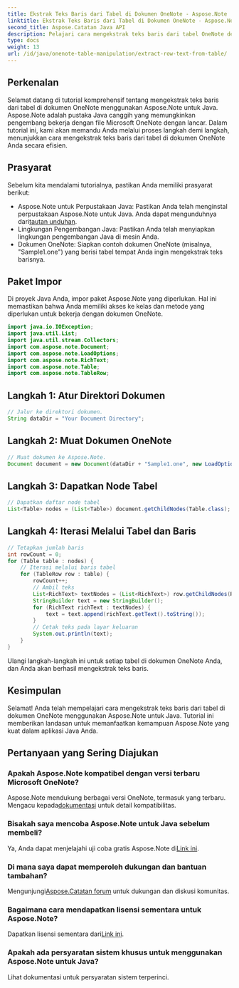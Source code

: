 ```yaml
---
title: Ekstrak Teks Baris dari Tabel di Dokumen OneNote - Aspose.Note
linktitle: Ekstrak Teks Baris dari Tabel di Dokumen OneNote - Aspose.Note
second_title: Aspose.Catatan Java API
description: Pelajari cara mengekstrak teks baris dari tabel OneNote dengan mudah menggunakan Aspose.Note untuk Java. Ikuti panduan langkah demi langkah kami untuk integrasi yang lancar.
type: docs
weight: 13
url: /id/java/onenote-table-manipulation/extract-row-text-from-table/
---
```

## Perkenalan
Selamat datang di tutorial komprehensif tentang mengekstrak teks baris dari tabel di dokumen OneNote menggunakan Aspose.Note untuk Java. Aspose.Note adalah pustaka Java canggih yang memungkinkan pengembang bekerja dengan file Microsoft OneNote dengan lancar. Dalam tutorial ini, kami akan memandu Anda melalui proses langkah demi langkah, menunjukkan cara mengekstrak teks baris dari tabel di dokumen OneNote Anda secara efisien.
## Prasyarat
Sebelum kita mendalami tutorialnya, pastikan Anda memiliki prasyarat berikut:
-  Aspose.Note untuk Perpustakaan Java: Pastikan Anda telah menginstal perpustakaan Aspose.Note untuk Java. Anda dapat mengunduhnya dari[tautan unduhan](https://releases.aspose.com/note/java/).
- Lingkungan Pengembangan Java: Pastikan Anda telah menyiapkan lingkungan pengembangan Java di mesin Anda.
- Dokumen OneNote: Siapkan contoh dokumen OneNote (misalnya, "Sample1.one") yang berisi tabel tempat Anda ingin mengekstrak teks barisnya.
## Paket Impor
Di proyek Java Anda, impor paket Aspose.Note yang diperlukan. Hal ini memastikan bahwa Anda memiliki akses ke kelas dan metode yang diperlukan untuk bekerja dengan dokumen OneNote.
```java
import java.io.IOException;
import java.util.List;
import java.util.stream.Collectors;
import com.aspose.note.Document;
import com.aspose.note.LoadOptions;
import com.aspose.note.RichText;
import com.aspose.note.Table;
import com.aspose.note.TableRow;
```
## Langkah 1: Atur Direktori Dokumen
```java
// Jalur ke direktori dokumen.
String dataDir = "Your Document Directory";
```
## Langkah 2: Muat Dokumen OneNote
```java
// Muat dokumen ke Aspose.Note.
Document document = new Document(dataDir + "Sample1.one", new LoadOptions());
```
## Langkah 3: Dapatkan Node Tabel
```java
// Dapatkan daftar node tabel
List<Table> nodes = (List<Table>) document.getChildNodes(Table.class);
```
## Langkah 4: Iterasi Melalui Tabel dan Baris
```java
// Tetapkan jumlah baris
int rowCount = 0;
for (Table table : nodes) {
    // Iterasi melalui baris tabel
    for (TableRow row : table) {
        rowCount++;
        // Ambil teks
        List<RichText> textNodes = (List<RichText>) row.getChildNodes(RichText.class);
        StringBuilder text = new StringBuilder();
        for (RichText richText : textNodes) {
            text = text.append(richText.getText().toString());
        }
        // Cetak teks pada layar keluaran
        System.out.println(text);
    }
}
```
Ulangi langkah-langkah ini untuk setiap tabel di dokumen OneNote Anda, dan Anda akan berhasil mengekstrak teks baris.
## Kesimpulan
Selamat! Anda telah mempelajari cara mengekstrak teks baris dari tabel di dokumen OneNote menggunakan Aspose.Note untuk Java. Tutorial ini memberikan landasan untuk memanfaatkan kemampuan Aspose.Note yang kuat dalam aplikasi Java Anda.
## Pertanyaan yang Sering Diajukan
### Apakah Aspose.Note kompatibel dengan versi terbaru Microsoft OneNote?
 Aspose.Note mendukung berbagai versi OneNote, termasuk yang terbaru. Mengacu kepada[dokumentasi](https://reference.aspose.com/note/java/) untuk detail kompatibilitas.
### Bisakah saya mencoba Aspose.Note untuk Java sebelum membeli?
Ya, Anda dapat menjelajahi uji coba gratis Aspose.Note di[Link ini](https://releases.aspose.com/).
### Di mana saya dapat memperoleh dukungan dan bantuan tambahan?
 Mengunjungi[Aspose.Catatan forum](https://forum.aspose.com/c/note/28) untuk dukungan dan diskusi komunitas.
### Bagaimana cara mendapatkan lisensi sementara untuk Aspose.Note?
 Dapatkan lisensi sementara dari[Link ini](https://purchase.aspose.com/temporary-license/).
### Apakah ada persyaratan sistem khusus untuk menggunakan Aspose.Note untuk Java?
Lihat dokumentasi untuk persyaratan sistem terperinci.